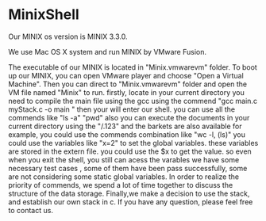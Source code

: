 # MinixShell
Our MINIX os version is MINIX 3.3.0.

We use Mac OS X system and run MINIX by VMware Fusion.

The executable of our MINIX is located in "Minix.vmwarevm" folder. 
To boot up our MINIX, you can open VMware player and choose "Open a Virtual Machine". Then you can direct to "Minix.vmwarevm" folder and open the VM file named "Minix" to run.
 firstly, locate in your current directory 
  you need to compile the main file using the gcc 
  using the commend 
  "gcc main.c myStack.c -o main "
  then your will enter our shell.
  you can use all the commends 
  like "ls -a"
      "pwd"
     also you can execute the documents in your current directory
      using the "/.123"
      and the barkets are also available
      for example, you could use the commends combination
      like 
      "wc -l, (ls)"
  you could use the variables like "x=2"
  to set the global variables.
  these variables are stored in the extern file.
  you could use the $x to get the value.
  so even when you exit the shell, you still can acess the varables
  we have some necessary test cases , some of them have been pass successfully, some are not considering some static global variables.
 In order to realize the priority of commends, 
 we spend a lot of time together to discuss the structure of the data storage.
 Finally,we make a decision to use the stack, and establish our own stack in c.
  If you have any question, please feel free to contact us.
